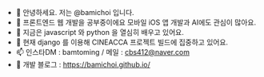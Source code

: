 - 👋 안녕하세요. 저는 @bamichoi 입니다.
- 👀 프론트엔드 웹 개발을 공부중이에요 모바일 iOS 앱 개발과 AI에도 관심이 많아요.
- 🌱 지금은 javascript 와 python 을 열심히 배우고 있어요.
- 💞️ 현재 django 를 이용해 CINEACCA 프로젝트 빌드에 집중하고 있어요.
- 📫 인스타DM : bamtoming / 메일 : cbs412@naver.com 
- 🔗 개발 블로그 : https://bamichoi.github.io/

<!---
bamichoi/bamichoi is a ✨ special ✨ repository because its `README.md` (this file) appears on your GitHub profile.
You can click the Preview link to take a look at your changes.
--->
